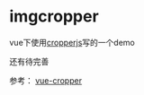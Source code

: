 # imgcropper

vue下使用[cropperjs](https://github.com/fengyuanchen/cropperjs#methods)写的一个demo

还有待完善

参考：
[vue-cropper](https://github.com/xyxiao001/vue-cropper.git)
